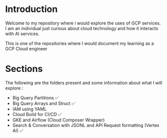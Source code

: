 # Introduction

Welcome to my repository where i would explore the uses of GCP services. I am an individual just curious about cloud technology and how it interacts with AI services.

This is one of the repositories where I would document my learning as a GCP Cloud engineer

# Sections 

The following are the folders present and some information about what I will explore :

- Big Query Partitions ✅
- Big Query Arrays and Struct ✅
- IAM using YAML 
- Cloud Build for CI/CD ✅
- GKE and Airflow (Cloud Composer Wrapper)
- Search & Conversation with JSONL and API Request formatting (Vertex AI) ✅

